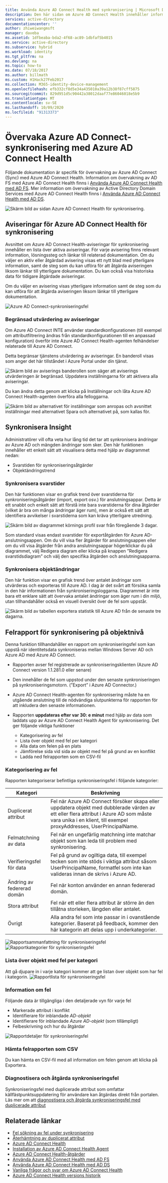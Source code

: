 ```yaml
---
title: Använda Azure AD Connect Health med synkronisering | Microsoft Docs
description: Den här sidan om Azure AD Connect Health innehåller information om hur du övervakar Azure AD Connect-synkronisering.
services: active-directory
documentationcenter: ''
author: zhiweiwangmsft
manager: daveba
ms.assetid: 1dfbeaba-bda2-4f68-ac89-1dbfaf5b4015
ms.service: active-directory
ms.subservice: hybrid
ms.workload: identity
ms.tgt_pltfrm: na
ms.devlang: na
ms.topic: how-to
ms.date: 07/18/2017
ms.author: billmath
ms.custom: H1Hack27Feb2017
ms.collection: M365-identity-device-management
ms.openlocfilehash: efb332cf8d5e34a435010a39a12b38f87cff5875
ms.sourcegitcommit: 829d951d5c90442a38012daaf77e86046018e5b9
ms.translationtype: MT
ms.contentlocale: sv-SE
ms.lasthandoff: 10/09/2020
ms.locfileid: "91313373"
---
```

# <a name="monitor-azure-ad-connect-sync-with-azure-ad-connect-health"></a>Övervaka Azure AD Connect-synkronisering med Azure AD Connect Health
Följande dokumentation är specifik för övervakning av Azure AD Connect (Sync) med Azure AD Connect Health.  Information om övervakning av AD FS med Azure AD Connect Health finns i [Använda Azure AD Connect Health med AD FS](how-to-connect-health-adfs.md). Mer information om övervakning av Active Directory Domain Services med Azure AD Connect Health finns i [Använda Azure AD Connect Health med AD DS](how-to-connect-health-adds.md).

![Skärm bild av sidan Azure AD Connect Health för synkronisering.](./media/how-to-connect-health-sync/syncsnapshot.png)

## <a name="alerts-for-azure-ad-connect-health-for-sync"></a>Aviseringar för Azure AD Connect Health för synkronisering
Avsnittet om Azure AD Connect Health-aviseringar för synkronisering innehåller en lista över aktiva aviseringar. För varje avisering finns relevant information, lösningssteg och länkar till relaterad dokumentation. Om du väljer en aktiv eller åtgärdad avisering visas ett nytt blad med ytterligare information, samt de steg som du kan utföra för att åtgärda aviseringen liksom länkar till ytterligare dokumentation. Du kan också visa historiska data för tidigare åtgärdade aviseringar.

Om du väljer en avisering visas ytterligare information samt de steg som du kan utföra för att åtgärda aviseringen liksom länkar till ytterligare dokumentation.

![Azure AD Connect-synkroniseringsfel](./media/how-to-connect-health-sync/alert.png)

### <a name="limited-evaluation-of-alerts"></a>Begränsad utvärdering av aviseringar
Om Azure AD Connect INTE använder standardkonfigurationen (till exempel om attributfiltrering ändras från standardkonfigurationen till en anpassad konfiguration) överför inte Azure AD Connect Health-agenten felhändelser relaterade till Azure AD Connect.

Detta begränsar tjänstens utvärdering av aviseringar. En banderoll visas som anger det här tillståndet i Azure Portal under din tjänst.

![Skärm bild av aviserings banderollen som säger att aviserings utvärderingen är begränsad. Uppdatera inställningarna för att aktivera alla aviseringar.](./media/how-to-connect-health-sync/banner.png)

Du kan ändra detta genom att klicka på Inställningar och låta Azure AD Connect Health-agenten överföra alla felloggarna.

![Skärm bild av alternativet för inställningar som anropas och avsnittet inställningar med alternativet Spara och alternativet på, som kallas för.](./media/how-to-connect-health-sync/banner2.png)

## <a name="sync-insight"></a>Synkronisera Insight
Administratörer vill ofta veta hur lång tid det tar att synkronisera ändringar av Azure AD och mängden ändringar som sker. Den här funktionen innehåller ett enkelt sätt att visualisera detta med hjälp av diagrammet nedan:   

* Svarstiden för synkroniseringsåtgärder
* Objektändringstrend

### <a name="sync-latency"></a>Synkronisera svarstider
Den här funktionen visar en grafisk trend över svarstiderna för synkroniseringsåtgärder (import, export osv.) för anslutningsappar.  Detta är ett snabbt och enkelt sätt att förstå inte bara svarstiderna för dina åtgärder (vilket är bra om många ändringar äger rum), men är också ett sätt att identifiera avvikelser i svarstiderna som kan kräva ytterligare utredning.

![Skärm bild av diagrammet körnings profil svar från föregående 3 dagar.](./media/how-to-connect-health-sync/synclatency02.png)

Som standard visas endast svarstider för exportåtgärden för Azure AD-anslutningsappen.  Om du vill visa fler åtgärder för anslutningsappen eller om du vill visa åtgärder från andra anslutningsappar högerklickar du på diagrammet, välj Redigera diagram eller klicka på knappen ”Redigera svarstidsdiagram” och välj den specifika åtgärden och anslutningsapparna.

### <a name="sync-object-changes"></a>Synkronisera objektändringar
Den här funktion visar en grafisk trend över antalet ändringar som utvärderas och exporteras till Azure AD.  I dag är det svårt att försöka samla in den här informationen från synkroniseringsloggarna.  Diagrammet är inte bara ett enklare sätt att övervaka antalet ändringar som äger rum i din miljö, utan tillhandahåller också en visuell översikt över de fel som uppstår.

![Skärm bild av tabellen exportera statistik till Azure AD från de senaste tre dagarna.](./media/how-to-connect-health-sync/syncobjectchanges02.png)

## <a name="object-level-synchronization-error-report"></a>Felrapport för synkronisering på objektnivå
Denna funktion tillhandahåller en rapport om synkroniseringsfel som kan uppstå när identitetsdata synkroniseras mellan Windows Server AD och Azure AD med Azure AD Connect.

* Rapporten avser fel registrerade av synkroniseringsklienten (Azure AD Connect version 1.1.281.0 eller senare)
* Den innehåller de fel som uppstod under den senaste synkroniseringen på synkroniseringsmotorn. (”Export” i Azure AD Connector.)
* Azure AD Connect Health-agenten för synkronisering måste ha en utgående anslutning till de nödvändiga slutpunkterna för rapporten för att inkludera den senaste informationen.
* Rapporten **uppdateras efter var 30: e minut** med hjälp av data som laddats upp av Azure AD Connect Health Agent för synkronisering. Det ger följande viktiga funktioner

  * Kategorisering av fel
  * Lista över objekt med fel per kategori
  * Alla data om felen på en plats
  * Jämförelse sida vid sida av objekt med fel på grund av en konflikt
  * Ladda ned felrapporten som en CSV-fil

### <a name="categorization-of-errors"></a>Kategorisering av fel
Rapporten kategoriserar befintliga synkroniseringsfel i följande kategorier:

| Kategori | Beskrivning |
| --- | --- |
| Duplicerat attribut |Fel när Azure AD Connect försöker skapa eller uppdatera objekt med dubblerade värden av ett eller flera attribut i Azure AD som måste vara unika i en klient, till exempel proxyAddresses, UserPrincipalName. |
| Felmatchning av data |Fel när en ungefärlig matchning inte matchar objekt som kan leda till problem med synkronisering. |
| Verifieringsfel för data |Fel på grund av ogiltiga data, till exempel tecken som inte stöds i viktiga attribut såsom UserPrincipalName, formatfel som inte kan valideras innan de skrivs i Azure AD. |
| Ändring av federerad domän | Fel när konton använder en annan federerad domän. |
| Stora attribut |Fel när ett eller flera attribut är större än den tillåtna storleken, längden eller antalet. |
| Övrigt |Alla andra fel som inte passar in i ovanstående kategorier. Baserat på feedback, kommer den här kategorin att delas upp i underkategorier. |

![ Rapportsammanfattning för synkroniseringsfel](./media/how-to-connect-health-sync/errorreport01.png)
![Rapportkategorier för synkroniseringsfel](./media/how-to-connect-health-sync/SyncErrorByTypes.PNG)

### <a name="list-of-objects-with-error-per-category"></a>Lista över objekt med fel per kategori
Att gå djupare in i varje kategori kommer att ge listan över objekt som har fel i kategorin.
![Rapportlista för synkroniseringsfel](./media/how-to-connect-health-sync/errorreport03.png)

### <a name="error-details"></a>Information om fel
Följande data är tillgängliga i den detaljerade vyn för varje fel

* Markerade attribut i konflikt
* Identifierare för inblandade *AD-objekt*
* Identifierare för inblandade *Azure AD-objekt* (som tillämpligt)
* Felbeskrivning och hur du åtgärdar

![Rapportdetaljer för synkroniseringsfel](./media/how-to-connect-health-sync/duplicateAttributeSyncError.png)

### <a name="download-the-error-report-as-csv"></a>Hämta felrapporten som CSV
Du kan hämta en CSV-fil med all information om felen genom att klicka på Exportera.

### <a name="diagnose-and-remediate-sync-errors"></a>Diagnostisera och åtgärda synkroniseringsfel 
Synkroniseringsfel med duplicerade attribut som omfattar källfästpunktsuppdatering för användare kan åtgärdas direkt från portalen. Läs mer om att [diagnostisera och åtgärda synkroniseringsfel med duplicerade attribut](how-to-connect-health-diagnose-sync-errors.md)

## <a name="related-links"></a>Relaterade länkar
* [Fel sökning av fel under synkronisering](tshoot-connect-sync-errors.md)
* [Återhämtning av duplicerat attribut](how-to-connect-syncservice-duplicate-attribute-resiliency.md)
* [Azure AD Connect Health](./whatis-azure-ad-connect.md)
* [Installation av Azure AD Connect Health Agent](how-to-connect-health-agent-install.md)
* [Azure AD Connect Health-åtgärder](how-to-connect-health-operations.md)
* [Använda Azure AD Connect Health med AD FS](how-to-connect-health-adfs.md)
* [Använda Azure AD Connect Health med AD DS](how-to-connect-health-adds.md)
* [Vanliga frågor och svar om Azure AD Connect Health](reference-connect-health-faq.md)
* [Azure AD Connect Health versions historik](reference-connect-health-version-history.md)